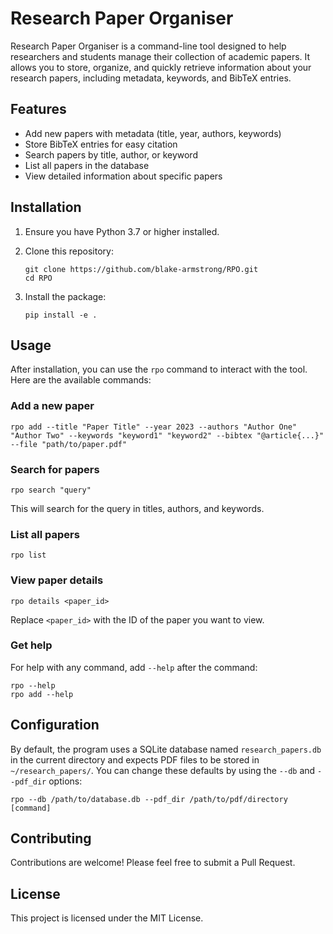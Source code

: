 # Research Paper Organiser

Research Paper Organiser is a command-line tool designed to help researchers and students manage their collection of academic papers. It allows you to store, organize, and quickly retrieve information about your research papers, including metadata, keywords, and BibTeX entries.

## Features

- Add new papers with metadata (title, year, authors, keywords)
- Store BibTeX entries for easy citation
- Search papers by title, author, or keyword
- List all papers in the database
- View detailed information about specific papers

## Installation

1. Ensure you have Python 3.7 or higher installed.

2. Clone this repository:
   ```
   git clone https://github.com/blake-armstrong/RPO.git
   cd RPO
   ```

3. Install the package:
   ```
   pip install -e .
   ```

## Usage

After installation, you can use the `rpo` command to interact with the tool. Here are the available commands:

### Add a new paper

```
rpo add --title "Paper Title" --year 2023 --authors "Author One" "Author Two" --keywords "keyword1" "keyword2" --bibtex "@article{...}" --file "path/to/paper.pdf"
```

### Search for papers

```
rpo search "query"
```

This will search for the query in titles, authors, and keywords.

### List all papers

```
rpo list
```

### View paper details

```
rpo details <paper_id>
```

Replace `<paper_id>` with the ID of the paper you want to view.

### Get help

For help with any command, add `--help` after the command:

```
rpo --help
rpo add --help
```

## Configuration

By default, the program uses a SQLite database named `research_papers.db` in the current directory and expects PDF files to be stored in `~/research_papers/`. You can change these defaults by using the `--db` and `--pdf_dir` options:

```
rpo --db /path/to/database.db --pdf_dir /path/to/pdf/directory [command]
```

## Contributing

Contributions are welcome! Please feel free to submit a Pull Request.

## License

This project is licensed under the MIT License.
